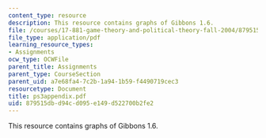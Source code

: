 ```yaml
---
content_type: resource
description: This resource contains graphs of Gibbons 1.6.
file: /courses/17-881-game-theory-and-political-theory-fall-2004/879515dbd94cd095e149d522700b2fe2_ps3appendix.pdf
file_type: application/pdf
learning_resource_types:
- Assignments
ocw_type: OCWFile
parent_title: Assignments
parent_type: CourseSection
parent_uid: a7e68fa4-7c2b-1a94-1b59-f4490719cec3
resourcetype: Document
title: ps3appendix.pdf
uid: 879515db-d94c-d095-e149-d522700b2fe2
---
```

This resource contains graphs of Gibbons 1.6.

